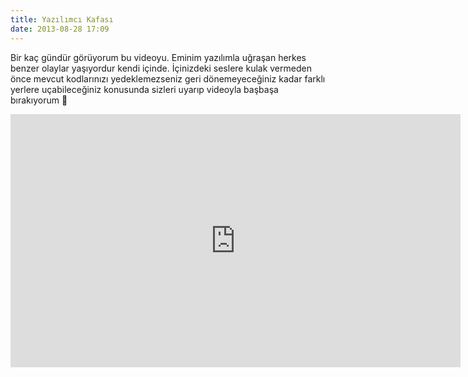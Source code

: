```yaml
---
title: Yazılımcı Kafası
date: 2013-08-28 17:09
---
```


Bir kaç gündür görüyorum bu videoyu. Eminim yazılımla uğraşan herkes benzer olaylar yaşıyordur kendi içinde. İçinizdeki seslere kulak vermeden önce mevcut kodlarınızı yedeklemezseniz geri dönemeyeceğiniz kadar farklı yerlere uçabileceğiniz konusunda sizleri uyarıp videoyla başbaşa bırakıyorum 🙂

<iframe width="720" height="405" src="https://www.youtube.com/embed/em5ePyWvQUI" frameborder="0" allowfullscreen></iframe>
